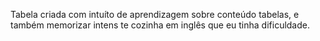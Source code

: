 Tabela criada com intuíto de aprendizagem sobre conteúdo tabelas, e também memorizar intens te cozinha em inglês que eu tinha dificuldade.
